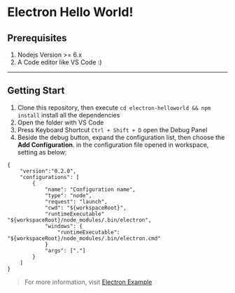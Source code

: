 # Electron Hello World!

## Prerequisites
1. Nodejs Version >= 6.x
2. A Code editor like VS Code :)

----

## Getting Start
1. Clone this repository, then execute `cd electron-helloworld && npm install` install all the dependencies
2. Open the folder with VS Code
3. Press Keyboard Shortcut `Ctrl + Shift + D` open the Debug Panel
4. Beside the debug button, expand the configuration list, then choose the **Add Configuration**. in the configuration file opened in workspace, setting as below: 
```
{
    "version":"0.2.0",
    "configurations": [
        {
            "name": "Configuration name",
            "type": "node",
            "request": "launch",
            "cwd": "${workspaceRoot}",
            "runtimeExecutable" "${workspaceRoot}/node_modules/.bin/electron",
            "windows": {
                "runtimeExecutable": "${workspaceRoot}/node_modules/.bin/electron.cmd"
            }
            "args": ["."]
        }
    ]
}
```

> For more information, visit [Electron Example](http://https://electronjs.org/docs/tutorial/first-app)